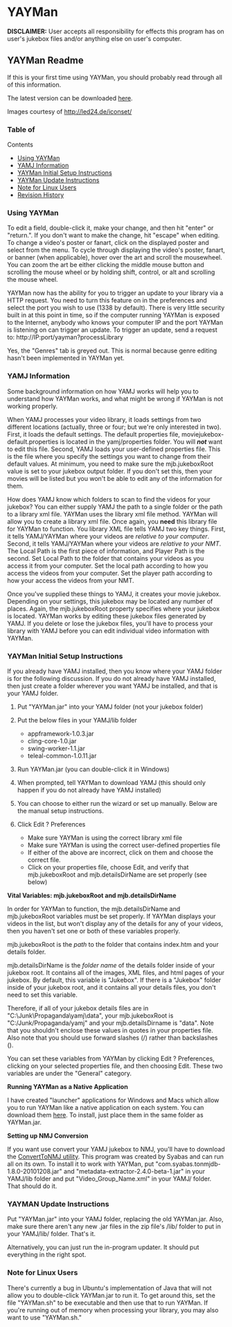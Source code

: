 YAYMan
======

**DISCLAIMER:**
User accepts all responsibility for effects this program has on user's jukebox files and/or anything else on user's computer.

## YAYMan Readme

If this is your first time using YAYMan, you should probably read through all of this information.

The latest version can be downloaded [here](http://code.google.com/p/yayman/downloads/list).

Images courtesy of http://led24.de/iconset/

### Table of
Contents

- [Using YAYMan](#using-yayman)
- [YAMJ Information](#yamj-information)
- [YAYMan Initial Setup Instructions](#yayman-initial-setup-instructions)
- [YAYMan Update Instructions](#yayman-update-instructions)
- [Note for Linux Users](#note-for-linux-users)
- [Revision History](HISTORY.md)

### Using YAYMan

To edit a field, double-click it, make your change, and then hit "enter" or "return.".
If you don't want to make the change, hit "escape" when editing. To change a video's poster or fanart, click on the displayed poster and select from the menu.
To cycle through displaying the video's poster, fanart, or banner (when applicable), hover over the art and scroll the mousewheel.
You can zoom the art be either clicking the middle mouse button and scrolling the mouse wheel or by holding shift, control, or alt and scrolling the mouse wheel.

YAYMan now has the ability for you to trigger an update to your library via a HTTP request.
You need to turn this feature on in the preferences and select the port you wish to use (1338 by default).
There is very little security built in at this point in time, so if the computer running YAYMan is exposed to the Internet, anybody who knows your computer IP and the port YAYMan is listening on can trigger an update.
To trigger an update, send a request to: http://IP:port/yayman?processLibrary

Yes, the "Genres" tab is greyed out. This is normal because genre editing hasn't been implemented in YAYMan yet.

### YAMJ Information

Some background information on how YAMJ works will help you to understand how YAYMan works, and what might be wrong if YAYMan is not working properly.

When YAMJ processes your video library, it loads settings from two different locations (actually, three or four; but we're only interested in two).
First, it loads the default settings.
The default properties file, moviejukebox-default.properties is located in the yamj/properties folder.
You will **_not_** want to edit this file.
Second, YAMJ loads your user-defined properties file.
This is the file where you specify the settings you want to change from their default values.
At minimum, you need to make sure the mjb.jukeboxRoot value is set to your jukebox output folder.
If you don't set this, then your movies will be listed but you won't be able to edit any of the information for them.

How does YAMJ know which folders to scan to find the videos for your jukebox?
You can either supply YAMJ the path to a single folder or the path to a library xml file. YAYMan uses the library xml file method.
YAYMan will allow you to create a library xml file.
Once again, you **need** this library file for YAYMan to function.
You library XML file tells YAMJ two key things. First, it tells YAMJ/YAYMan where your videos are _relative to your computer_.
Second, it tells YAMJ/YAYMan where your videos are _relative to your NMT_.
The Local Path is the first piece of information, and Player Path is the second.
Set Local Path to the folder that contains your videos as you access it from your computer.
Set the local path according to how you access the videos from your computer. Set the player path according to how your access the videos from your NMT.

Once you've supplied these things to YAMJ, it creates your movie jukebox.
Depending on your settings, this jukebox may be located any number of places.
Again, the mjb.jukeboxRoot property specifies where your jukebox is located.
YAYMan works by editing these jukebox files generated by YAMJ.
If you delete or lose the jukebox files, you'll have to process your library with YAMJ before you can edit individual video information with YAYMan.

### YAYMan Initial Setup Instructions

If you already have YAMJ installed, then you know where your YAMJ folder is for the following discussion.
If you do not already have YAMJ installed, then just create a folder wherever you want YAMJ be installed, and that is your YAMJ folder.

1. Put "YAYMan.jar"
     into your YAMJ folder (not your jukebox folder)
2. Put the below files in your
     YAMJ/lib folder
    - appframework-1.0.3.jar
    - cling-core-1.0.jar
    - swing-worker-1.1.jar
    - teleal-common-1.0.11.jar

3. Run YAYMan.jar (you can
     double-click it in Windows)
4. When prompted, tell YAYMan
     to download YAMJ (this should only happen if you do not already have YAMJ
     installed)
5. You can choose to either
     run the wizard or set up manually. Below are the manual setup
     instructions.
6. Click Edit ? Preferences
    - Make
      sure YAYMan is using the correct library xml file
    - Make
      sure YAYMan is using the correct user-defined properties file
    - If
      either of the above are incorrect, click on them and choose the correct
      file.
    - Click
      on your properties file, choose Edit, and verify that mjb.jukeboxRoot and
      mjb.detailsDirName are set properly (see below)

**Vital Variables: mjb.jukeboxRoot and mjb.detailsDirName**

In order for YAYMan to function, the mjb.detailsDirName and mjb.jukeboxRoot variables must be set properly.
If YAYMan displays your videos in the list, but won't display any of the details for any of your videos, then you haven't set one or both of these variables properly.

mjb.jukeboxRoot
is the _path_ to the folder that contains index.htm and your details folder.

mjb.detailsDirName
is the _folder name_ of the details folder inside of your jukebox root.
It contains all of the images, XML files, and html pages of your jukebox.
By default, this variable is "Jukebox".
If there is a "Jukebox" folder inside of your jukebox root, and it contains all your details files, you don't need to set this variable.

Therefore, if all of your jukebox details files are in "C:\Junk\Propaganda\yamj\data", your mjb.jukeboxRoot is "C:/Junk/Propaganda/yamj" and your mjb.detailsDirname is "data".
Note that you shouldn't enclose these values in quotes in your properties file.
Also note that you should use forward slashes (/) rather than backslashes (\).

You can set these variables from YAYMan by clicking Edit ? Preferences, clicking on your selected properties file, and then choosing Edit.
These two variables are under the "General" category.

**Running YAYMan as a Native Application**

I have created "launcher" applications for Windows and Macs which allow you to run YAYMan like a native application on each system.
You can download them [here](http://code.google.com/p/yayman/downloads/list).
To install, just place them in the same folder as YAYMan.jar.

**Setting up NMJ Conversion**

If you want use convert your YAMJ jukebox to NMJ, you'll have to download the [ConvertToNMJ utility](http://code.google.com/p/yayman/downloads/list).
This program was created by Syabas and can run all on its own.
To install it to work with YAYMan, put "com.syabas.tonmjdb-1.8.0-20101208.jar" and "metadata-extractor-2.4.0-beta-1.jar" in your YAMJ/lib folder and put "Video_Group_Name.xml" in your YAMJ/ folder.
That should do it.

### YAYMAN Update Instructions

Put "YAYMan.jar" into your YAMJ folder, replacing the old YAYMan.jar.
Also, make sure there aren't any new .jar files in the zip file's /lib/ folder to put in your YAMJ/lib/ folder.
That's it.

Alternatively, you can just run the in-program updater. It should put everything in the right spot.

### Note for Linux Users

There's currently a bug in Ubuntu's implementation of Java that will not allow you to double-click YAYMan.jar to run it.
To get around this, set the file "YAYMan.sh" to be executable and then use that to run YAYMan.
If you're running out of memory when processing your library, you may also want to use "YAYMan.sh."
